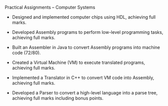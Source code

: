 Practical Assignments – Computer Systems

- Designed and implemented computer chips using HDL, achieving full marks.

- Developed Assembly programs to perform low-level programming tasks, achieving full marks.

- Built an Assembler in Java to convert Assembly programs into machine code (72/80).

- Created a Virtual Machine (VM) to execute translated programs, achieving full marks.

- Implemented a Translator in C++ to convert VM code into Assembly, achieving full marks.

- Developed a Parser to convert a high-level language into a parse tree, achieving full marks including bonus points.
